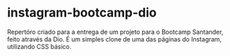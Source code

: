 # instagram-bootcamp-dio

Repertóro criado para a entrega de um projeto para o Bootcamp Santander, feito através da Dio.
É um simples clone de uma das páginas do Instagram, utilizando CSS básico.
